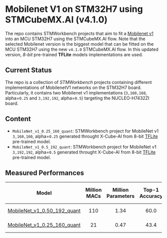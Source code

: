 # Mobilenet V1 on STM32H7 using STMCubeMX.AI (v4.1.0)

The repo contains STMWorkbench projects that aim to fit a [Mobilenet v1](https://github.com/tensorflow/models/blob/master/research/slim/nets/mobilenet_v1.md) into an MCU STM32H7 using the STMCubeMX.AI flow. Note that the selected Mobilenet version is the biggest model that can be fitted on the MCU STM32H7 using the new `v4.1.0` STMCubeMX.AI flow.
In this updated version, *8-bit* pre-trained **TFLite** models implementations are used.

## Current Status
The repo is a collection of *STMWorkbench* projects containing different implementations of MobilenetV1 networks on the STM32H7 board.
Particularly, it contains two Mobilenet v1 implementations (`3,160,160`, alpha=`0.25` and `3,192,192`, alpha=`0.5`) targeting the NUCLEO-H7432ZI board.

## Content
- `MobileNet_v1_0.25_160_quant`: STMWorkbench project for MobileNet v1 `3,160,160`, alpha=`0.25` generated throught X-Cube-AI from 8-bit [TFLite](http://download.tensorflow.org/models/mobilenet_v1_2018_08_02/mobilenet_v1_0.25_160_quant.tgz) pre-trained model.
- `MobileNet_v1_0.5_192_quant`: STMWorkbench project for MobileNet v1 `3,192,192`, alpha=`0.5` generated throught X-Cube-AI from 8-bit [TFLite](http://download.tensorflow.org/models/mobilenet_v1_2018_08_02/mobilenet_v1_0.5_192_quant.tgz) pre-trained model.

## Measured Performances
Model  | Million MACs | Million Parameters | Top-1 Accuracy| Top-5 Accuracy | CPU Cycles (MCycles)| MMACs/s | Latency @480MHz (s)|
:----:|:------------:|:----------:|:-------:|:-------:|:-------:|:-------:|:-------:|
[MobileNet_v1_0.50_192_quant](http://download.tensorflow.org/models/mobilenet_v1_2018_08_02/mobilenet_v1_0.5_192_quant.tgz)|110|1.34|60.0|82.2|210|0.52|0.437 (2.28 fps)|
[MobileNet_v1_0.25_160_quant](http://download.tensorflow.org/models/mobilenet_v1_2018_08_02/mobilenet_v1_0.25_224_quant.tgz)|21|0.47|43.4|68.5|51|0.42|0.106 (9.41 fps)|
